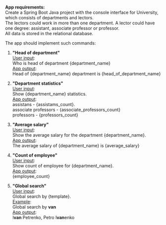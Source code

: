 **App requirements:**  
Create a Spring Boot Java project with the console interface for University, which consists of departments and lectors.  
The lectors could work in more than one department. A lector could have one degree: assistant, associate professor or professor.  
All data is stored in the relational database.  
  
The app should implement such commands:  

1. **"Head of department"**  
<ins>User input</ins>:  
Who is head of department {department_name}  
<ins>App output</ins>:  
Head of {department_name} department is {head_of_department_name}  
  
2. **"Department statistics"**  
<ins>User input</ins>:  
Show {department_name} statistics.  
<ins>App output</ins>:  
assistans - {assistams_count}.  
associate professors - {associate_professors_count}  
professors - {professors_count}  
  
3. **"Average salary"**  
<ins>User input</ins>:  
Show the average salary for the department {department_name}.  
<ins>App output</ins>:  
The average salary of {department_name} is {average_salary}  
  
4. **"Count of employee"**  
<ins>User input</ins>:  
Show count of employee for {department_name}.  
<ins>App output</ins>:  
{employee_count}  
  
5. **"Global search"**  
<ins>User input</ins>:  
Global search by {template}.  
<ins>Example</ins>:  
Global search by **van**  
<ins>App output</ins>:  
I**van** Petrenko, Petro I**van**enko  
